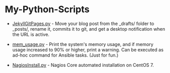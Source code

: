 # My-Python-Scripts

- [JekyllGitPages.py](https://github.com/kavishgr/My-Python-Scripts/blob/master/JekyllGitPages.py) - Move your blog post from the _drafts/ folder to _posts/, rename it, commits it to git, and get a desktop notification when the URL is active.

- [mem_usage.py](https://github.com/kavishgr/My-Python-Scripts/blob/master/mem_usage.py) - Print the system's memory usage, and if memory usage increased to 90% or higher, print a warning. Can be executed as ad-hoc command for Ansible tasks. (Just for fun.)

- [NagiosInstall.py](https://github.com/kavishgr/My-Python-Scripts/blob/master/NagiosInstall.py) - Nagios Core automated installation on CentOS 7.
